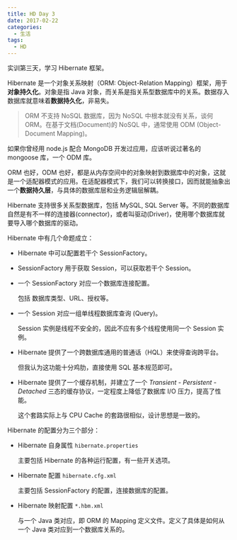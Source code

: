 ```yaml
---
title: HD Day 3
date: 2017-02-22
categories:
  - 生活
tags:
  - HD
---
```


实训第三天，学习 Hibernate 框架。

<!--more-->

Hibernate 是一个对象关系映射（ORM: Object-Relation Mapping）框架，用于**对象持久化**。对象是指 Java 对象，而关系是指关系型数据库中的关系。数据存入数据库就意味着**数据持久化**，非易失。

> ORM 不支持 NoSQL 数据库，因为 NoSQL 中根本就没有关系，谈何 ORM。在基于文档(Document)的 NoSQL 中，通常使用 ODM (Object-Document Mapping)。

如果你曾经用 node.js 配合 MongoDB 开发过应用，应该听说过著名的 mongoose 库，一个 ODM 库。

ORM 也好，ODM 也好，都是从内存空间中的对象映射到数据库中的对象，这就是一个适配器模式的应用。在适配器模式下，我们可以转换接口，因而就能抽象出一个**数据持久层**，与具体的数据库层和业务逻辑层解耦。

Hibernate 支持很多关系型数据库，包括 MySQL, SQL Server 等。不同的数据库自然是有不一样的连接器(connector)，或者叫驱动(Driver)，使用哪个数据库就要导入哪个数据库的驱动。

Hibernate 中有几个命题成立：

+ Hibernate 中可以配置若干个 SessionFactory。

+ SessionFactory 用于获取 Session，可以获取若干个 Session。

+ 一个 SessionFactory 对应一个数据库连接配置。

  包括 数据库类型、URL、授权等。

+ 一个 Session 对应一组单线程数据库查询 (Query)。

  Session 实例是线程不安全的，因此不应有多个线程使用同一个 Session 实例。

+ Hibernate 提供了一个跨数据库通用的普通话（HQL）来使得查询跨平台。

  但我认为这功能十分鸡肋，直接使用 SQL 基本规范即可。

+ Hibernate 提供了一个缓存机制，并建立了一个 *Transient - Persistent - Detached* 三态的缓存协议，一定程度上降低了数据库 I/O 压力，提高了性能。

  这个套路实际上与 CPU Cache 的套路很相似，设计思想是一致的。

Hibernate 的配置分为三个部分：

+ Hibernate 自身属性 `hibernate.properties`

  主要包括 Hibernate 的各种运行配置，有一些开关选项。

+ Hibernate 配置 `hibernate.cfg.xml`

  主要包括 SessionFactory 的配置，连接数据库的配置。

+ Hibernate 映射配置 `*.hbm.xml`

  与一个 Java 类对应，即 ORM 的 Mapping 定义文件。定义了具体是如何从一个 Java 类对应到一个数据库关系的。

